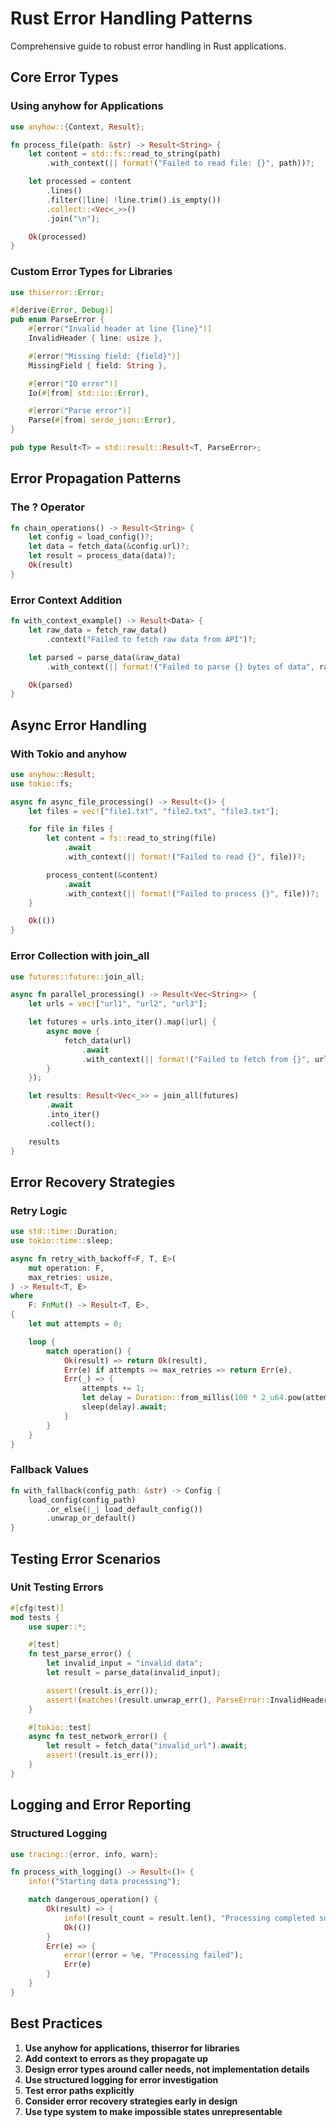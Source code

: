 # Rust Error Handling Patterns

Comprehensive guide to robust error handling in Rust applications.

## Core Error Types

### Using anyhow for Applications
```rust
use anyhow::{Context, Result};

fn process_file(path: &str) -> Result<String> {
    let content = std::fs::read_to_string(path)
        .with_context(|| format!("Failed to read file: {}", path))?;

    let processed = content
        .lines()
        .filter(|line| !line.trim().is_empty())
        .collect::<Vec<_>>()
        .join("\n");

    Ok(processed)
}
```

### Custom Error Types for Libraries
```rust
use thiserror::Error;

#[derive(Error, Debug)]
pub enum ParseError {
    #[error("Invalid header at line {line}")]
    InvalidHeader { line: usize },

    #[error("Missing field: {field}")]
    MissingField { field: String },

    #[error("IO error")]
    Io(#[from] std::io::Error),

    #[error("Parse error")]
    Parse(#[from] serde_json::Error),
}

pub type Result<T> = std::result::Result<T, ParseError>;
```

## Error Propagation Patterns

### The ? Operator
```rust
fn chain_operations() -> Result<String> {
    let config = load_config()?;
    let data = fetch_data(&config.url)?;
    let result = process_data(data)?;
    Ok(result)
}
```

### Error Context Addition
```rust
fn with_context_example() -> Result<Data> {
    let raw_data = fetch_raw_data()
        .context("Failed to fetch raw data from API")?;

    let parsed = parse_data(&raw_data)
        .with_context(|| format!("Failed to parse {} bytes of data", raw_data.len()))?;

    Ok(parsed)
}
```

## Async Error Handling

### With Tokio and anyhow
```rust
use anyhow::Result;
use tokio::fs;

async fn async_file_processing() -> Result<()> {
    let files = vec!["file1.txt", "file2.txt", "file3.txt"];

    for file in files {
        let content = fs::read_to_string(file)
            .await
            .with_context(|| format!("Failed to read {}", file))?;

        process_content(&content)
            .await
            .with_context(|| format!("Failed to process {}", file))?;
    }

    Ok(())
}
```

### Error Collection with join_all
```rust
use futures::future::join_all;

async fn parallel_processing() -> Result<Vec<String>> {
    let urls = vec!["url1", "url2", "url3"];

    let futures = urls.into_iter().map(|url| {
        async move {
            fetch_data(url)
                .await
                .with_context(|| format!("Failed to fetch from {}", url))
        }
    });

    let results: Result<Vec<_>> = join_all(futures)
        .await
        .into_iter()
        .collect();

    results
}
```

## Error Recovery Strategies

### Retry Logic
```rust
use std::time::Duration;
use tokio::time::sleep;

async fn retry_with_backoff<F, T, E>(
    mut operation: F,
    max_retries: usize,
) -> Result<T, E>
where
    F: FnMut() -> Result<T, E>,
{
    let mut attempts = 0;

    loop {
        match operation() {
            Ok(result) => return Ok(result),
            Err(e) if attempts >= max_retries => return Err(e),
            Err(_) => {
                attempts += 1;
                let delay = Duration::from_millis(100 * 2_u64.pow(attempts as u32));
                sleep(delay).await;
            }
        }
    }
}
```

### Fallback Values
```rust
fn with_fallback(config_path: &str) -> Config {
    load_config(config_path)
        .or_else(|_| load_default_config())
        .unwrap_or_default()
}
```

## Testing Error Scenarios

### Unit Testing Errors
```rust
#[cfg(test)]
mod tests {
    use super::*;

    #[test]
    fn test_parse_error() {
        let invalid_input = "invalid data";
        let result = parse_data(invalid_input);

        assert!(result.is_err());
        assert!(matches!(result.unwrap_err(), ParseError::InvalidHeader { .. }));
    }

    #[tokio::test]
    async fn test_network_error() {
        let result = fetch_data("invalid_url").await;
        assert!(result.is_err());
    }
}
```

## Logging and Error Reporting

### Structured Logging
```rust
use tracing::{error, info, warn};

fn process_with_logging() -> Result<()> {
    info!("Starting data processing");

    match dangerous_operation() {
        Ok(result) => {
            info!(result_count = result.len(), "Processing completed successfully");
            Ok(())
        }
        Err(e) => {
            error!(error = %e, "Processing failed");
            Err(e)
        }
    }
}
```

## Best Practices

1. **Use anyhow for applications, thiserror for libraries**
2. **Add context to errors as they propagate up**
3. **Design error types around caller needs, not implementation details**
4. **Use structured logging for error investigation**
5. **Test error paths explicitly**
6. **Consider error recovery strategies early in design**
7. **Use type system to make impossible states unrepresentable**